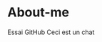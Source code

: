 # About-me
Essai GitHub
Ceci est un chat

<!--       _
       .__(.)< (MEOW)
        \___)   
 ~~~~~~~~~~~~~~~~~~-->
